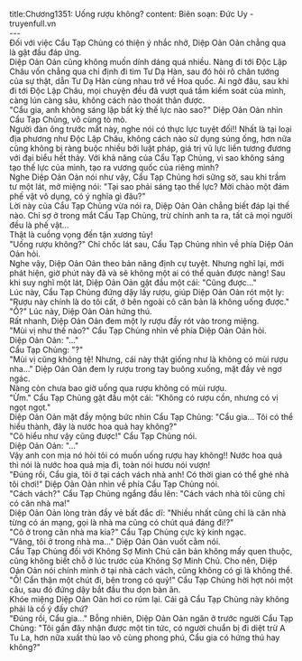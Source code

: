 title:Chương1351: Uống rượu không?
content:
Biên soạn: Đức Uy - truyenfull.vn<br>---<br>Đối với việc Cẩu Tạp Chủng có thiện ý nhắc nhở, Diệp Oản Oản chẳng qua là gật đầu đáp ứng.<br>Diệp Oản Oản cũng không muốn dính dáng quá nhiều. Nàng đi tới Độc Lập Châu vốn chẳng qua chỉ định đi tìm Tư Dạ Hàn, sau đó hỏi rõ chân tướng của sự thật, dẫn Tư Dạ Hàn cùng nhau trở về Hoa quốc. Ai ngờ đâu, sau khi đi tới Độc Lập Châu, mọi chuyện đều đã vượt quá tầm kiểm soát của mình, càng lún càng sâu, không cách nào thoát thân được.<br>"Cẩu gia, anh không sáng lập bất kỳ thế lực nào sao?" Diệp Oản Oản nhìn Cẩu Tạp Chủng, vô cùng tò mò.<br>Người đàn ông trước mắt này, nghe nói có thực lực tuyệt đối!! Nhất là tại loại địa phương như Độc Lập Châu, không cách nào sử dụng súng ống, hơn nữa cũng không bị ràng buộc nhiều bởi luật pháp, giá trị vũ lực liền tương đương với đại biểu hết thảy. Với khả năng của Cẩu Tạp Chủng, vì sao không sáng tạo thế lực của mình, tạo ra vương quốc của riêng mình?<br>Nghe Diệp Oản Oản nói như vậy, Cẩu Tạp Chủng hơi sững sờ, sau khi trầm tư một lát, mở miệng nói: "Tại sao phải sáng tạo thế lực? Mời chào một đám phế vật vô dụng, có ý nghĩa gì đâu?"<br>Lời này của Cẩu Tạp Chủng vừa nói ra, Diệp Oản Oản chẳng biết đáp lại thế nào. Chỉ sợ ở trong mắt Cẩu Tạp Chủng, trừ chính anh ta ra, tất cả mọi người đều là phế vật...<br>Thật là cuồng vọng đến tận xương tủy!<br>"Uống rượu không?" Chỉ chốc lát sau, Cẩu Tạp Chủng nhìn về phía Diệp Oản Oản hỏi.<br>Nghe vậy, Diệp Oản Oản theo bản năng định cự tuyệt. Nhưng nghĩ lại, mới phát hiện, giờ phút này đã và sẽ không một ai có thể quản được nàng! Sau khi suy nghĩ một lát, Diệp Oản Oản gật đầu một cái: "Cũng được..."<br>Lúc này, Cẩu Tạp Chủng đứng dậy lấy rượu, giúp Diệp Oản Oản rót một ly: "Rượu này chính là do tôi cất, ở bên ngoài cô căn bản là không uống được."<br>"Ồ?" Lúc này, Diệp Oản Oản hứng thú.<br>Rất nhanh, Diệp Oản Oản đem một ly rượu đầy rót vào trong miệng.<br>"Mùi vị như thế nào?" Cẩu Tạp Chủng nhìn về phía Diệp Oản Oản hỏi.<br>Diệp Oản Oản: "..."<br>Cẩu Tạp Chủng: "?"<br>"Mùi vị cũng không tệ! Nhưng, cái này thật giống như là không có mùi rượu nha..." Diệp Oản Oản đem ly rượu trong tay buông xuống, mặt đầy vẻ ngơ ngác.<br>Nàng còn chưa bao giờ uống qua rượu không có mùi rượu.<br>"Ừm." Cẩu Tạp Chủng gật đầu một cái: "Không có rượu cồn, nhưng có vị ngọt ngọt."<br>Diệp Oản Oản mặt đầy mộng bức nhìn Cẩu Tạp Chủng: "Cẩu gia... Tôi có thể hiểu thành, đây là nước hoa quả hay không?"<br>"Cô hiểu như vậy cũng được!" Cẩu Tạp Chủng nói.<br>Diệp Oản Oản: "..."<br>Vậy anh con mịa nó hỏi tôi có muốn uống rượu hay không!! Nước hoa quả thì nói là nước hoa quả mịa đi, toàn nói hươu nói vượn!<br>"Đúng rồi, Cẩu gia, tôi ở tại cách vách nhà anh! Có thời gian có thể ghé nhà tôi chơi!" Diệp Oản Oản nhìn về phía Cẩu Tạp Chủng nói.<br>"Cách vách?" Cẩu Tạp Chủng ngẩng đầu lên: "Cách vách nhà tôi cũng chỉ có căn nhà ma!"<br>Diệp Oản Oản lòng tràn đầy vẻ bất đắc dĩ: "Nhiều nhất cũng chỉ là căn nhà từng có án mạng, gọi là nhà ma cũng có chút quá đáng đi!?"<br>"Cô ở trong căn nhà ma kia?" Cẩu Tạp Chủng cực kỳ kinh ngạc.<br>"Vâng, tôi ở trong nhà ma..." Diệp Oản Oản vuốt cằm nói.<br>Cẩu Tạp Chủng đối với Không Sợ Minh Chủ căn bản không mấy quen thuộc, cũng không biết chỗ ở lúc trước của Không Sợ Minh Chủ. Cho nên, Diệp Oản Oản nói chính mình ở tại nhà cách vách, cũng không có gì là không thể.<br>"Ồ! Cẩn thận một chút đi, bên trong có quỷ!" Cẩu Tạp Chủng hời hợt nói một câu, sau đó đứng dậy bắt đầu thu dọn bàn ăn.<br>Khóe miệng Diệp Oản Oản hơi co rúm lại. Cái gã Cẩu Tạp Chủng này không phải là cố ý đấy chứ?<br>"Đúng rồi, Cẩu gia..." Bỗng nhiên, Diệp Oản Oản ngăn ở trước người Cẩu Tạp Chủng: "Tôi gần đây nhận được một tin tức, có người chuẩn bị đi diệt trừ A Tu La, hơn nữa xuất thù lao vô cùng phong phú, Cẩu gia có hứng thú hay không?"